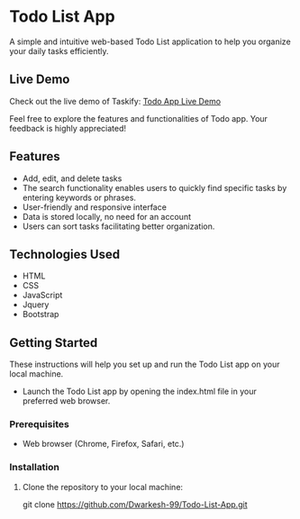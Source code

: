 # Todo List App

A simple and intuitive web-based Todo List application to help you organize your daily tasks efficiently.


## Live Demo

Check out the live demo of Taskify: [Todo App Live Demo](https://codepen.io/Dwarkesh/full/vYbQzEd)

Feel free to explore the features and functionalities of Todo app. Your feedback is highly appreciated!


## Features

- Add, edit, and delete tasks
- The search functionality enables users to quickly find specific tasks by entering keywords or phrases.
- User-friendly and responsive interface
- Data is stored locally, no need for an account
- Users can sort tasks facilitating better organization.

## Technologies Used

- HTML
- CSS
- JavaScript
- Jquery
- Bootstrap

## Getting Started

These instructions will help you set up and run the Todo List app on your local machine.
- Launch the Todo List app by opening the index.html file in your preferred web browser.

### Prerequisites

- Web browser (Chrome, Firefox, Safari, etc.)

### Installation

1. Clone the repository to your local machine:

   git clone https://github.com/Dwarkesh-99/Todo-List-App.git
